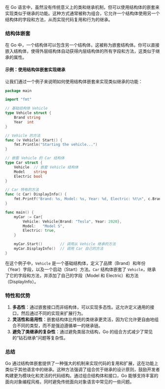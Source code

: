 在 Go 语言中，虽然没有传统意义上的类和继承机制，但可以使用结构体的嵌套来实现类似于继承的功能。这种方式通常被称为组合，它允许一个结构体使用另一个结构体的字段和方法，从而实现代码复用和行为的继承。

### 结构体嵌套

在 Go 中，一个结构体可以包含另一个结构体，这被称为嵌套结构体。你可以直接嵌入结构体，使得外层结构体自动获得内层结构体的所有字段和方法，这类似于继承的属性。

#### 示例：使用结构体嵌套实现继承

让我们通过一个例子来说明如何使用结构体嵌套来实现类似继承的功能：

```go
package main

import "fmt"

// 基础结构体 Vehicle
type Vehicle struct {
    Brand string
    Year  int
}

// Vehicle 的方法
func (v Vehicle) Start() {
    fmt.Println("Starting the vehicle...")
}

// 嵌套 Vehicle 的 Car 结构体
type Car struct {
    Vehicle  // 嵌套 Vehicle 结构体
    Model    string
    Electric bool
}

// Car 特有的方法
func (c Car) DisplayInfo() {
    fmt.Printf("Brand: %s, Model: %s, Year: %d, Electric: %t\n", c.Brand, c.Model, c.Year, c.Electric)
}

func main() {
    myCar := Car{
        Vehicle: Vehicle{Brand: "Tesla", Year: 2020},
        Model:   "Model S",
        Electric: true,
    }

    myCar.Start()        // 调用从 Vehicle 继承的方法
    myCar.DisplayInfo()  // 调用 Car 自己的方法
}
```

在这个例子中，`Vehicle` 是一个基础结构体，定义了品牌（Brand）和年份（Year）字段，以及一个启动（Start）方法。`Car` 结构体嵌套了 `Vehicle`，继承了它的字段和方法，并添加了自己的字段（Model 和 Electric）和方法（DisplayInfo）。

### 特性和优势

1. **多态性**：通过嵌套接口而非结构体，可以实现多态性。这允许定义通用的接口，然后通过不同的实现来扩展行为。
2. **灵活性和易用性**：嵌套结构体比传统的类继承更灵活，因为它允许更自由地组合不同的类型，而不是强迫遵循单一的继承链。
3. **避免了类继承的复杂性**：通过避免类层次结构，Go 的组合方式减少了常见的“钻石继承”问题等复杂性。

### 总结

Go 通过结构体嵌套提供了一种强大的机制来实现代码的复用和扩展，这在功能上类似于其他语言中的继承。这种方法强调了组合优于继承的设计原则，鼓励开发者构建更为模块化和灵活的代码结构。通过组合结构体和接口，Go 能够支持丰富的面向对象编程风格，同时避免传统面向对象语言中常见的一些问题。
